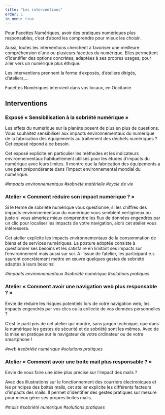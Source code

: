 ```yaml
---
title: "Les interventions"
order: 1
in_menu: true
---
```

Pour Facettes Numériques, avoir des pratiques numériques plus responsables, c’est d’abord les comprendre pour mieux les choisir.

Aussi, toutes les interventions cherchent à favoriser une meilleure compréhension d’une ou plusieurs facettes du numérique. Elles permettent d’identifier des options concrètes, adaptées à ses propres usages, pour aller vers un numérique plus éthique.

Les interventions prennent la forme d’exposés, d’ateliers dirigés, d’ateliers,…

Facettes Numériques intervient dans vos locaux, en Occitanie. 

## Interventions

### Exposé « Sensibilisation à la sobriété numérique »

Les effets du numérique sur la planète posent de plus en plus de questions. Vous souhaitez sensibiliser aux impacts environnementaux du numérique de la fabrication des équipements au traitement des déchets numériques ? Cet exposé répond à ce besoin.

Cet exposé explicite en particulier les méthodes et les indicateurs environnementaux habituellement utilisés pour les études d’impacts du numérique avec leurs limites. Il montre que la fabrication des équipements a une part prépondérante dans l’impact environnemental mondial du numérique.

_#impacts environnementaux #sobriété matérielle #cycle de vie_

### Atelier « Comment réduire son impact numérique ? »

Si le terme de sobriété numérique vous questionne, si les chiffres des impacts environnementaux du numérique vous semblent vertigineux ou juste si vous aimeriez mieux comprendre les flux de données engendrés par un clic pour localiser les impacts de votre navigation, alors cet atelier vous intéressera.

Cet atelier explicite les impacts environnementaux de la consommation de biens et de services numériques. La posture adoptée consiste à questionner ses besoins et les satisfaire en limitant ses impacts sur l’environnement mais aussi sur soi. A l’issue de l’atelier, les participant.e.s sauront concrètement mettre en œuvre quelques gestes de sobriété adaptés à leurs besoins!

_#impacts environnementaux #sobriété numérique #solutions pratiques_

###  Atelier « Comment avoir une navigation web plus responsable ? » 
Envie de réduire les risques potentiels lors de votre navigation web, les impacts engendrés par vos clics ou la collecte de vos données personnelles ?

C’est le parti pris de cet atelier qui montre, sans jargon technique, que dans le numérique les gestes de sécurité et de sobriété sont les mêmes. Avec de la mise en pratique sur le navigateur de votre ordinateur ou de votre smartphone !

_#web #sobriété numérique #solutions pratiques_

###  Atelier « Comment avoir une boite mail plus responsable ?  » 

Envie de vous faire une idée plus précise sur l’impact des mails ?

Avec des illustrations sur le fonctionnement des courriers électroniques et les principes des boites mails, cet atelier explicite les différents facteurs d’impacts des mails.
Il permet d’identifier des gestes pratiques sur mesure pour mieux gérer ses propres boites mails.

_#mails #sobriété numérique #solutions pratiques_ 